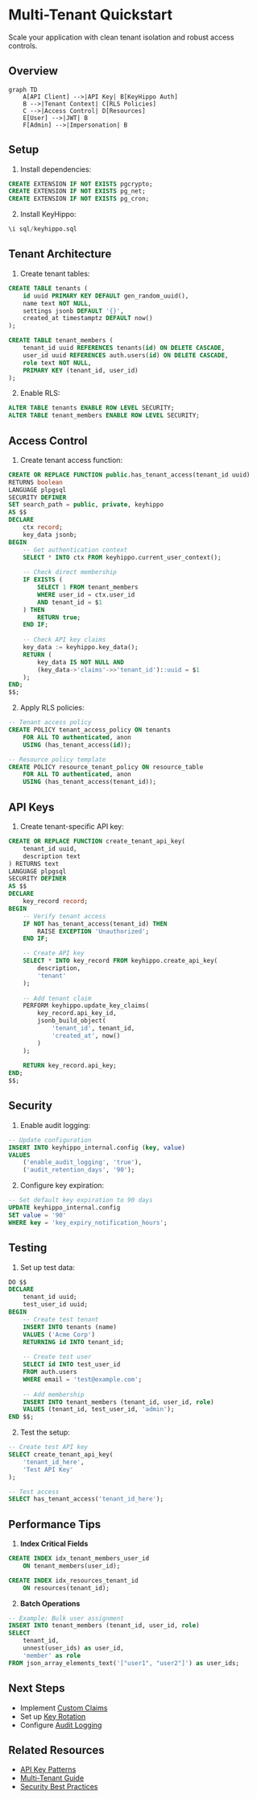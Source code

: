 # Multi-Tenant Quickstart

Scale your application with clean tenant isolation and robust access controls.

## Overview

```mermaid
graph TD
    A[API Client] -->|API Key| B[KeyHippo Auth]
    B -->|Tenant Context| C[RLS Policies]
    C -->|Access Control| D[Resources]
    E[User] -->|JWT| B
    F[Admin] -->|Impersonation| B
```

## Setup

1. Install dependencies:
```sql
CREATE EXTENSION IF NOT EXISTS pgcrypto;
CREATE EXTENSION IF NOT EXISTS pg_net;
CREATE EXTENSION IF NOT EXISTS pg_cron;
```

2. Install KeyHippo:
```sql
\i sql/keyhippo.sql
```

## Tenant Architecture

1. Create tenant tables:
```sql
CREATE TABLE tenants (
    id uuid PRIMARY KEY DEFAULT gen_random_uuid(),
    name text NOT NULL,
    settings jsonb DEFAULT '{}',
    created_at timestamptz DEFAULT now()
);

CREATE TABLE tenant_members (
    tenant_id uuid REFERENCES tenants(id) ON DELETE CASCADE,
    user_id uuid REFERENCES auth.users(id) ON DELETE CASCADE,
    role text NOT NULL,
    PRIMARY KEY (tenant_id, user_id)
);
```

2. Enable RLS:
```sql
ALTER TABLE tenants ENABLE ROW LEVEL SECURITY;
ALTER TABLE tenant_members ENABLE ROW LEVEL SECURITY;
```

## Access Control

1. Create tenant access function:
```sql
CREATE OR REPLACE FUNCTION public.has_tenant_access(tenant_id uuid)
RETURNS boolean
LANGUAGE plpgsql
SECURITY DEFINER
SET search_path = public, private, keyhippo
AS $$
DECLARE
    ctx record;
    key_data jsonb;
BEGIN
    -- Get authentication context
    SELECT * INTO ctx FROM keyhippo.current_user_context();
    
    -- Check direct membership
    IF EXISTS (
        SELECT 1 FROM tenant_members
        WHERE user_id = ctx.user_id
        AND tenant_id = $1
    ) THEN
        RETURN true;
    END IF;
    
    -- Check API key claims
    key_data := keyhippo.key_data();
    RETURN (
        key_data IS NOT NULL AND
        (key_data->'claims'->>'tenant_id')::uuid = $1
    );
END;
$$;
```

2. Apply RLS policies:
```sql
-- Tenant access policy
CREATE POLICY tenant_access_policy ON tenants
    FOR ALL TO authenticated, anon
    USING (has_tenant_access(id));

-- Resource policy template
CREATE POLICY resource_tenant_policy ON resource_table
    FOR ALL TO authenticated, anon
    USING (has_tenant_access(tenant_id));
```

## API Keys

1. Create tenant-specific API key:
```sql
CREATE OR REPLACE FUNCTION create_tenant_api_key(
    tenant_id uuid,
    description text
) RETURNS text
LANGUAGE plpgsql
SECURITY DEFINER
AS $$
DECLARE
    key_record record;
BEGIN
    -- Verify tenant access
    IF NOT has_tenant_access(tenant_id) THEN
        RAISE EXCEPTION 'Unauthorized';
    END IF;

    -- Create API key
    SELECT * INTO key_record FROM keyhippo.create_api_key(
        description,
        'tenant'
    );
    
    -- Add tenant claim
    PERFORM keyhippo.update_key_claims(
        key_record.api_key_id,
        jsonb_build_object(
            'tenant_id', tenant_id,
            'created_at', now()
        )
    );
    
    RETURN key_record.api_key;
END;
$$;
```

## Security

1. Enable audit logging:
```sql
-- Update configuration
INSERT INTO keyhippo_internal.config (key, value)
VALUES 
    ('enable_audit_logging', 'true'),
    ('audit_retention_days', '90');
```

2. Configure key expiration:
```sql
-- Set default key expiration to 90 days
UPDATE keyhippo_internal.config
SET value = '90'
WHERE key = 'key_expiry_notification_hours';
```

## Testing

1. Set up test data:
```sql
DO $$
DECLARE
    tenant_id uuid;
    test_user_id uuid;
BEGIN
    -- Create test tenant
    INSERT INTO tenants (name)
    VALUES ('Acme Corp')
    RETURNING id INTO tenant_id;
    
    -- Create test user
    SELECT id INTO test_user_id
    FROM auth.users
    WHERE email = 'test@example.com';
    
    -- Add membership
    INSERT INTO tenant_members (tenant_id, user_id, role)
    VALUES (tenant_id, test_user_id, 'admin');
END $$;
```

2. Test the setup:
```sql
-- Create test API key
SELECT create_tenant_api_key(
    'tenant_id_here',
    'Test API Key'
);

-- Test access
SELECT has_tenant_access('tenant_id_here');
```

## Performance Tips

1. **Index Critical Fields**
```sql
CREATE INDEX idx_tenant_members_user_id 
    ON tenant_members(user_id);

CREATE INDEX idx_resources_tenant_id 
    ON resources(tenant_id);
```

2. **Batch Operations**
```sql
-- Example: Bulk user assignment
INSERT INTO tenant_members (tenant_id, user_id, role)
SELECT 
    tenant_id,
    unnest(user_ids) as user_id,
    'member' as role
FROM json_array_elements_text('["user1", "user2"]') as user_ids;
```

## Next Steps

- Implement [Custom Claims](../api/functions/update_key_claims.md)
- Set up [Key Rotation](api_key_patterns.md#key-rotation)
- Configure [Audit Logging](../api/tables/audit_log.md)

## Related Resources

- [API Key Patterns](api_key_patterns.md)
- [Multi-Tenant Guide](multi_tenant.md)
- [Security Best Practices](../api/security/rls_policies.md)